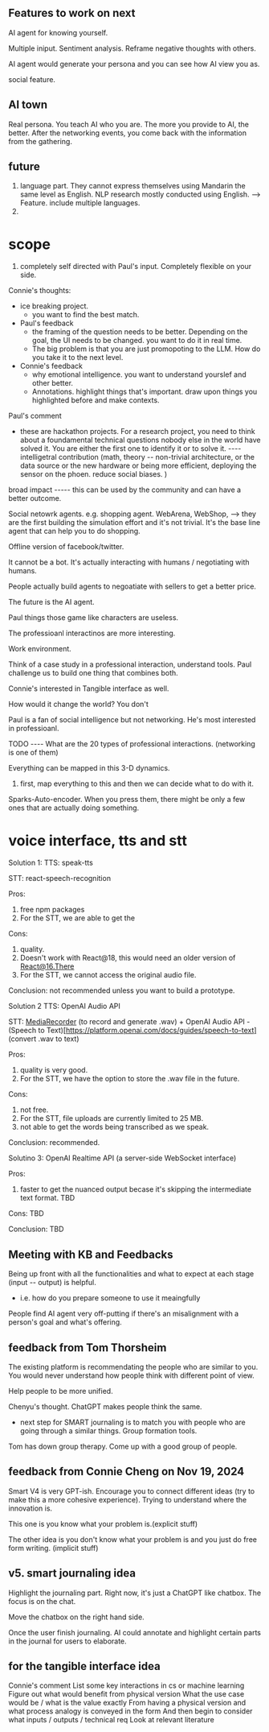 ## Features to work on next

AI agent for knowing yourself.

Multiple iniput.
Sentiment analysis.
Reframe negative thoughts with others.

AI agent would generate your persona and you can see how AI view you as.

social feature.

## AI town

Real persona. You teach AI who you are. The more you provide to AI, the better. After the networking events, you come back with the information from the gathering.

## future

1. language part. They cannot express themselves using Mandarin the same level as English. NLP research mostly conducted using English. --> Feature. include multiple languages.
2.

# scope

1. completely self directed with Paul's input. Completely flexible on your side.

Connie's thoughts:

- ice breaking project.
  - you want to find the best match.
- Paul's feedback
  - the framing of the question needs to be better. Depending on the goal, the UI needs to be changed. you want to do it in real time.
  - The big problem is that you are just promopoting to the LLM. How do you take it to the next level.
- Connie's feedback
  - why emotional intelligence. you want to understand yourslef and other better.
  - Annotations. highlight things that's important. draw upon things you highlighted before and make contexts.

Paul's comment

- these are hackathon projects. For a research project, you need to think about a foundamental technical questions nobody else in the world have solved it. You are either the first one to identify it or to solve it. ---- intelligetral contribution (math, theory -- non-trivial architecture, or the data source or the new hardware or being more efficient, deploying the sensor on the phoen. reduce social biases. )

broad impact ----- this can be used by the community and can have a better outcome.

Social netowrk agents.
e.g. shopping agent. WebArena, WebShop, --> they are the first building the simulation effort and it's not trivial. It's the base line agent that can help you to do shopping.

Offline version of facebook/twitter.

It cannot be a bot. It's actually interacting with humans / negotiating with humans.

People actually build agents to negoatiate with sellers to get a better price.

The future is the AI agent.

Paul things those game like characters are useless.

The professioanl interactinos are more interesting.

Work environment.

Think of a case study in a professional interaction, understand tools.
Paul challenge us to build one thing that combines both.

Connie's interested in Tangible interface as well.

How would it change the world?
You don't

Paul is a fan of social intelligence but not networking. He's most interested in professioanl.

TODO ---- What are the 20 types of professional interactions. (networking is one of them)

Everything can be mapped in this 3-D dynamics.

1. first, map everything to this and then we can decide what to do with it.

Sparks-Auto-encoder.
When you press them, there might be only a few ones that are actually doing something.

# voice interface, tts and stt

Solution 1:
TTS: speak-tts

STT: react-speech-recognition

Pros:

1. free npm packages
2. For the STT, we are able to get the

Cons:

1. quality.
2. Doesn't work with React@18, this would need an older version of React@16.There
3. For the STT, we cannot access the original audio file.

Conclusion: not recommended unless you want to build a prototype.

Solution 2
TTS: OpenAI Audio API

STT: [MediaRecorder](https://developer.mozilla.org/en-US/docs/Web/API/MediaRecorder) (to record and generate .wav) + OpenAI Audio API - (Speech to Text)[https://platform.openai.com/docs/guides/speech-to-text] (convert .wav to text)

Pros:

1. quality is very good.
2. For the STT, we have the option to store the .wav file in the future.

Cons:

1. not free.
2. For the STT, file uploads are currently limited to 25 MB.
3. not able to get the words being transcribed as we speak.

Conclusion: recommended.

Solutino 3:
OpenAI Realtime API (a server-side WebSocket interface)

Pros:

1. faster to get the nuanced output becase it's skipping the intermediate text format.
   TBD

Cons:
TBD

Conclusion: TBD

## Meeting with KB and Feedbacks

Being up front with all the functionalities and what to expect at each stage (input -- output) is helpful.

- i.e. how do you prepare someone to use it meaingfully

People find AI agent very off-putting if there's an misalignment with a person's goal and what's offering.

## feedback from Tom Thorsheim

The existing platform is recommendating the people who are similar to you. You would never understand how people think with different point of view.

Help people to be more unified.

Chenyu's thought. ChatGPT makes people think the same.

- next step for SMART journaling is to match you with people who are going through a similar things. Group formation tools.

Tom has down group therapy. Come up with a good group of people.

## feedback from Connie Cheng on Nov 19, 2024

Smart V4 is very GPT-ish. Encourage you to connect different ideas (try to make this a more cohesive experience). Trying to understand where the innovation is.

This one is you know what your problem is.(explicit stuff)

The other idea is you don't know what your problem is and you just do free form writing. (implicit stuff)

## v5. smart journaling idea

Highlight the journaling part. Right now, it's just a ChatGPT like chatbox. The focus is on the chat.

Move the chatbox on the right hand side.

Once the user finish journaling. AI could annotate and highlight certain parts in the journal for users to elaborate.

## for the tangible interface idea

Connie's comment
List some key interactions in cs or machine learning
Figure out what would benefit from physical version
What the use case would be / what is the value exactly
From having a physical version and what process analogy is conveyed in the form
And then begin to consider what inputs / outputs / technical req
Look at relevant literature
